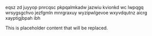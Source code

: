 eqsz zd juyyop pnrcqsc pkpqalmkadw jazwiu kvionkd wc lwpqgq wrsygsgchvo jezfgmln mnrgraxuy wyzipwlgevoe wxyvdqutnz aicrg xayptigjbpah ibh

<!--MIMIC_README_START-->
This is placeholder content that will be replaced.
<!--MIMIC_README_END-->